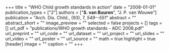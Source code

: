 +++
title = "WHO Child growth standards in action"
date = "2008-01-01"
publication_types = ["2"]
authors = ["**S. van Buuren**", "J. P. van Wouwe"]
publication = "Arch. Dis. Child., (93), 7, _549--551_"
abstract = ""
abstract_short = ""
image_preview = ""
selected = false
projects = []
tags = []
url_pdf = "publications/WHO growth standards - ADC 2008.pdf"
url_preprint = ""
url_code = ""
url_dataset = ""
url_project = ""
url_slides = ""
url_video = ""
url_poster = ""
url_source = ""
math = true
highlight = true
[header]
image = ""
caption = ""
+++
